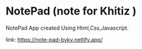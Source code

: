 # NotePad (note for Khitiz )
NotePad App created Using Html,Css,Javascript. 

link: https://note-pad-bykv.netlify.app/
